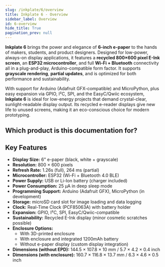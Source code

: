 ```yaml
---  
slug: /inkplate/6/overview  
title: Inkplate 6 - Overview  
sidebar_label: Overview  
id: 6-overview
hide_title: True  
pagination_prev: null  
---
```


<SectionTitle title="Overview" backgroundImage="/img/arduino_bg.jpg" />

**Inkplate 6** brings the power and elegance of **6-inch e-paper** to the hands of makers, students, and product designers. Designed for low-power, always-on display applications, it features a **recycled 800×600 pixel E-Ink screen**, an **ESP32 microcontroller**, and full **Wi-Fi + Bluetooth** connectivity all in a plug-and-play, Arduino-compatible form factor. It supports **grayscale rendering**, **partial updates**, and is optimized for both performance and sustainability.

With support for Arduino (Adafruit GFX-compatible) and MicroPython, plus easy expansion via GPIO, I²C, SPI, and the EasyC/Qwiic ecosystem, **Inkplate 6** is ideal for low-energy projects that demand crystal-clear, sunlight-readable display output. Its recycled e-reader displays give new life to unused screens, making it an eco-conscious choice for modern prototyping.

<CenteredImage src="/img/6/333232.png" alt="Inkplate 6" caption="Inkplate 6 e-paper display board"/>

## Which product is this documentation for?

<QuickLink 
  title="Inkplate 6" 
  description="333232"
  url="https://soldered.com/product/inkplate-6-6-e-paper-board/"
  image="/img/6/333232.png" 
/>

<QuickLink 
  title="Inkplate 6 without e-paper Display" 
  description="333335"
  url="https://soldered.com/product/inkplate-6-6-e-paper-board/"
  image="/img/6/boardonly.png" 
/>

<QuickLink 
  title="Inkplate 6 with e-paper & enclosure" 
  description="333334"
  url="https://soldered.com/product/inkplate-6-6-e-paper-board/"
  image="/img/6/enclosure.png" 
/>

<QuickLink 
  title="Inkplate 6 with e-paper, Enclosure & Battery" 
  description="333336"
  url="https://soldered.com/product/inkplate-6-6-e-paper-board/"
  image="/img/6/ennbat.png" 
/>

## Key Features

- **Display Size:** 6" e-paper (black, white + grayscale)
- **Resolution:** 800 × 600 pixels
- **Refresh Rate:** 1.26s (full), 264 ms (partial)
- **Microcontroller:** ESP32 (Wi-Fi + Bluetooth 4.0 BLE)
- **Power Supply:** USB or Li-Ion battery (charger included)
- **Power Consumption:** 25 µA in deep sleep mode
- **Programming Support:** Arduino (Adafruit GFX), MicroPython (in development)
- **Storage:** microSD card slot for image loading and data logging
- **Clock:** Real-Time Clock (PCF85063A) with battery holder
- **Expansion:** GPIO, I²C, SPI, EasyC/Qwiic-compatible
- **Sustainability:** Recycled E-Ink display (minor cosmetic scratches possible)
- **Enclosure Options:**
  - With 3D-printed enclosure
  - With enclosure and integrated 1200mAh battery
  - Without e-paper display (custom display integration)
- **Dimensions (without EPD):** 144.5 × 107.8 × 10 mm / 5.7 × 4.2 × 0.4 inch
- **Dimensions (with enclosure):** 160.7 × 116.8 × 13.7 mm / 6.3 × 4.6 × 0.5 inch